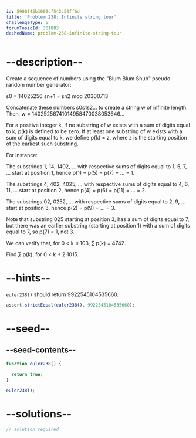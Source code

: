 ```yaml
---
id: 5900f45b1000cf542c50ff6d
title: 'Problem 238: Infinite string tour'
challengeType: 5
forumTopicId: 301883
dashedName: problem-238-infinite-string-tour
---
```


# --description--

Create a sequence of numbers using the "Blum Blum Shub" pseudo-random number generator:

s0 = 14025256 sn+1 = sn2 mod 20300713

Concatenate these numbers s0s1s2… to create a string w of infinite length. Then, w = 14025256741014958470038053646…

For a positive integer k, if no substring of w exists with a sum of digits equal to k, p(k) is defined to be zero. If at least one substring of w exists with a sum of digits equal to k, we define p(k) = z, where z is the starting position of the earliest such substring.

For instance:

The substrings 1, 14, 1402, … with respective sums of digits equal to 1, 5, 7, … start at position 1, hence p(1) = p(5) = p(7) = … = 1.

The substrings 4, 402, 4025, … with respective sums of digits equal to 4, 6, 11, … start at position 2, hence p(4) = p(6) = p(11) = … = 2.

The substrings 02, 0252, … with respective sums of digits equal to 2, 9, … start at position 3, hence p(2) = p(9) = … = 3.

Note that substring 025 starting at position 3, has a sum of digits equal to 7, but there was an earlier substring (starting at position 1) with a sum of digits equal to 7, so p(7) = 1, not 3.

We can verify that, for 0 &lt; k ≤ 103, ∑ p(k) = 4742.

Find ∑ p(k), for 0 &lt; k ≤ 2·1015.

# --hints--

`euler238()` should return 9922545104535660.

```js
assert.strictEqual(euler238(), 9922545104535660);
```

# --seed--

## --seed-contents--

```js
function euler238() {

  return true;
}

euler238();
```

# --solutions--

```js
// solution required
```